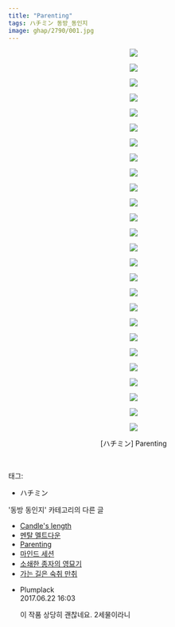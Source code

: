 ```yaml
---
title: "Parenting"
tags: ハチミン 동방_동인지
image: ghap/2790/001.jpg
---
```

<div class="article">
<p style="text-align: center; clear: none; float: none;"><img src="{{ site.nasurl }}/ghap/2790/001.jpg"/></p>
<p style="text-align: center; clear: none; float: none;"><img src="{{ site.nasurl }}/ghap/2790/002.jpg"/></p>
<p style="text-align: center; clear: none; float: none;"><img src="{{ site.nasurl }}/ghap/2790/003.jpg"/></p>
<p style="text-align: center; clear: none; float: none;"><img src="{{ site.nasurl }}/ghap/2790/004.jpg"/></p>
<p style="text-align: center; clear: none; float: none;"><img src="{{ site.nasurl }}/ghap/2790/005.jpg"/></p>
<p style="text-align: center; clear: none; float: none;"><img src="{{ site.nasurl }}/ghap/2790/006.jpg"/></p>
<p style="text-align: center; clear: none; float: none;"><img src="{{ site.nasurl }}/ghap/2790/007.jpg"/></p>
<p style="text-align: center; clear: none; float: none;"><img src="{{ site.nasurl }}/ghap/2790/008.jpg"/></p>
<p style="text-align: center; clear: none; float: none;"><img src="{{ site.nasurl }}/ghap/2790/009.jpg"/></p>
<p style="text-align: center; clear: none; float: none;"><img src="{{ site.nasurl }}/ghap/2790/010.jpg"/></p>
<p style="text-align: center; clear: none; float: none;"><img src="{{ site.nasurl }}/ghap/2790/011.jpg"/></p>
<p style="text-align: center; clear: none; float: none;"><img src="{{ site.nasurl }}/ghap/2790/012.jpg"/></p>
<p style="text-align: center; clear: none; float: none;"><img src="{{ site.nasurl }}/ghap/2790/013.jpg"/></p>
<p style="text-align: center; clear: none; float: none;"><img src="{{ site.nasurl }}/ghap/2790/014.jpg"/></p>
<p style="text-align: center; clear: none; float: none;"><img src="{{ site.nasurl }}/ghap/2790/015.jpg"/></p>
<p style="text-align: center; clear: none; float: none;"><img src="{{ site.nasurl }}/ghap/2790/016.jpg"/></p>
<p style="text-align: center; clear: none; float: none;"><img src="{{ site.nasurl }}/ghap/2790/017.jpg"/></p>
<p style="text-align: center; clear: none; float: none;"><img src="{{ site.nasurl }}/ghap/2790/018.jpg"/></p>
<p style="text-align: center; clear: none; float: none;"><img src="{{ site.nasurl }}/ghap/2790/019.jpg"/></p>
<p style="text-align: center; clear: none; float: none;"><img src="{{ site.nasurl }}/ghap/2790/020.jpg"/></p>
<p style="text-align: center; clear: none; float: none;"><img src="{{ site.nasurl }}/ghap/2790/021.jpg"/></p>
<p style="text-align: center; clear: none; float: none;"><img src="{{ site.nasurl }}/ghap/2790/022.jpg"/></p>
<p style="text-align: center; clear: none; float: none;"><img src="{{ site.nasurl }}/ghap/2790/023.jpg"/></p>
<p style="text-align: center; clear: none; float: none;"><img src="{{ site.nasurl }}/ghap/2790/024.jpg"/></p>
<p style="text-align: center; clear: none; float: none;"><img src="{{ site.nasurl }}/ghap/2790/025.jpg"/></p>
<p style="text-align: center; clear: none; float: none;"><img src="{{ site.nasurl }}/ghap/2790/026.jpg"/></p>
<p style="text-align: center; clear: none; float: none;">[ハチミン] Parenting</p>
<p><br/></p>
</div><div class="tagTrail">
<p>태그: </p>
<ul>
<li>ハチミン</li>
</ul>
</div><div class="another">
<p>'동방 동인지' 카테고리의 다른 글</p>
<ul>
<li><a href="/2016-11-29-ghap_2792">Candle's length</a></li>
<li><a href="/2016-11-29-ghap_2791">멘탈 멜트다운</a></li>
<li><a href="/2016-11-29-ghap_2790">Parenting</a></li>
<li><a href="/2016-11-29-ghap_2789">마인드 세션</a></li>
<li><a href="/2016-11-29-ghap_2788">소쇄한 종자의 영묘기</a></li>
<li><a href="/2016-11-29-ghap_2787">가는 길은 숙취 만취</a></li>
</ul>
</div><div class="cb_module cb_fluid">
<div class="cb_wrt cb_profile">
<div class="comment">
<ul>
<li class="cb_thumb_off" id="comment15019700">
<div class="cb_comment_area">
<div class="cb_info_area">
<div class="cb_section">
<span class="cb_nick_name">Plumplack</span>
</div>
<div class="cb_section">
<span class="cb_date">2017.06.22 16:03 </span>
</div>
</div>
<div class="cb_dsc_comment">
<p class="cb_dsc">
											이 작품 상당히 괜찮네요. 2세물이라니
										</p>
</div>
</div></li>
</ul>
</div>
</div><!-- commentList close -->
</div>